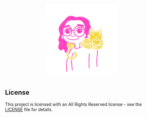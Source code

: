 <div align="center">
  <img src="/assets/imgs/avatar-pm.png" width="230px" />
</div>
<br/>

## License
This project is licensed with an All Rights Reserved license - see the [LICENSE](LICENSE) file for details.
